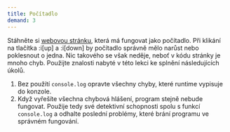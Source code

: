 ```yaml
---
title: Počítadlo
demand: 3
---
```


Stáhněte si [webovou stránku](https://github.com/Czechitas-podklady-WEB/pocitadlo-zadani/archive/refs/heads/main.zip), která má fungovat jako počítadlo. Při klikání na tlačítka :i[up] a :i[down] by počítadlo správně mělo narůst nebo poklesnout o jedna. Nic takového se však neděje, neboť v kódu stránky je mnoho chyb. Použijte znalosti nabyté v této lekci ke splnění následujících úkolů.

1. Bez použítí `console.log` opravte všechny chyby, které runtime vypisuje do konzole.
1. Když vyřešíte všechna chybová hlášení, program stejně nebude fungovat. Použije tedy své detektivní schopnosti spolu s funkcí `console.log` a odhalte poslední problémy, které brání programu ve správném fungování.
